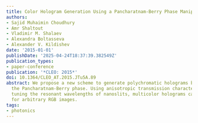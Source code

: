 ```yaml
---
title: Color Hologram Generation Using a Pancharatnam-Berry Phase Manipulating Metasurface
authors:
- Sajid Muhaimin Choudhury
- Amr Shaltout
- Vladimir M. Shalaev
- Alexandra Boltasseva
- Alexander V. Kildishev
date: '2015-01-01'
publishDate: '2025-04-24T18:37:39.382549Z'
publication_types:
- paper-conference
publication: '*CLEO: 2015*'
doi: 10.1364/CLEO_AT.2015.JTu5A.89
abstract: We propose a new scheme to generate polychromatic holograms by manipulating
  the Pancharatnam-Berry phase. Using anisotropic transmission characteristics and
  tuning the resonant wavelengths of nanoslits, multicolor holograms can be produced
  for arbitrary RGB images.
tags:
- photonics
---
```

